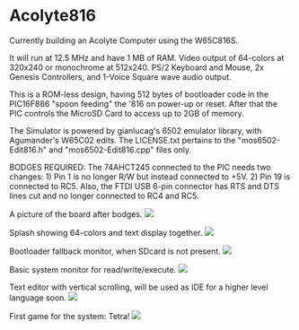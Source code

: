 # Acolyte816

Currently building an Acolyte Computer using the W65C816S.

It will run at 12.5 MHz and have 1 MB of RAM.  Video output of 64-colors at 320x240 or monochrome at 512x240.  PS/2 Keyboard and Mouse, 2x Genesis Controllers, and 1-Voice Square wave audio output.

This is a ROM-less design, having 512 bytes of bootloader code in the PIC16F886 "spoon feeding" the '816 on power-up or reset.  After that the PIC controls the MicroSD Card to access up to 2GB of memory.

The Simulator is powered by gianlucag's 6502 emulator library, with Agumander's W65C02 edits.  The LICENSE.txt pertains to the "mos6502-Edit816.h" and "mos6502-Edit816.cpp" files only.

BODGES REQUIRED:  The 74AHCT245 connected to the PIC needs two changes: 1) Pin 1 is no longer R/W but instead connected to +5V. 2) Pin 19 is connected to RC5.  Also, the FTDI USB 6-pin connector has RTS and DTS lines cut and no longer connected to RC4 and RC5.

A picture of the board after bodges.
<kbd>
<img src="Picture-Board.jpg">
</kbd>


Splash showing 64-colors and text display together.
<kbd>
<img src="Picture-Splash.jpg">
</kbd>


Bootloader fallback monitor, when SDcard is not present.
<kbd>
<img src="Picture-Fallback.jpg">
</kbd>

Basic system monitor for read/write/execute.
<kbd>
<img src="Picture-Monitor.jpg">
</kbd>

Text editor with vertical scrolling, will be used as IDE for a higher level language soon.
<kbd>
<img src="Picture-Editor.jpg">
</kbd>

First game for the system: Tetra!
<kbd>
<img src="Picture-Tetra.jpg">
</kbd>

